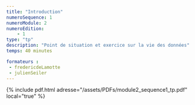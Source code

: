 ```yaml
---
title: "Introduction"
numeroSequence: 1
numeroModule: 2
numeroEdition:
    - 1
type: "tp"
description: "Point de situation et exercice sur la vie des données"
temps: 40 minutes

formateurs :
 - fredericdeLamotte
 - julienSeiler
---
```


{% include pdf.html adresse="/assets/PDFs/module2_sequence1_tp.pdf" local="true" %}
